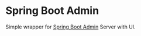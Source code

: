 # Spring Boot Admin

Simple wrapper for [Spring Boot Admin](https://github.com/codecentric/spring-boot-admin) Server with UI.
